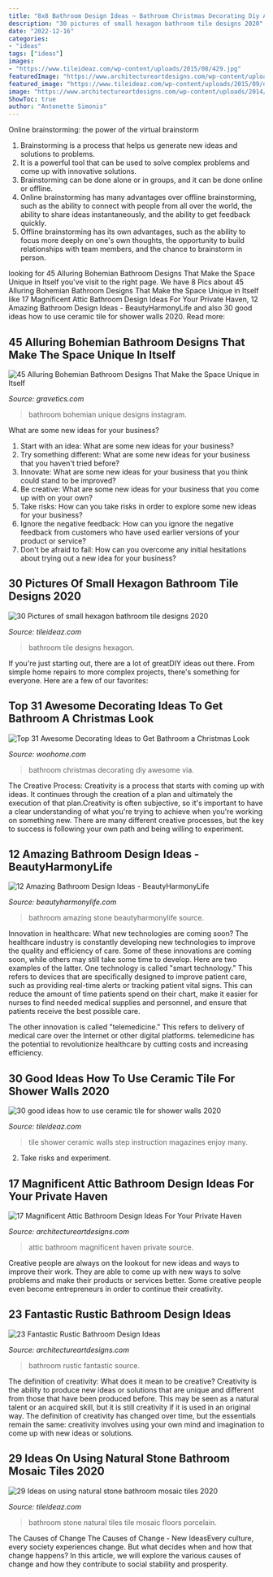 ```yaml
---
title: "8x8 Bathroom Design Ideas ~ Bathroom Christmas Decorating Diy Awesome Via"
description: "30 pictures of small hexagon bathroom tile designs 2020"
date: "2022-12-16"
categories:
- "ideas"
tags: ["ideas"]
images:
- "https://www.tileideaz.com/wp-content/uploads/2015/08/429.jpg"
featuredImage: "https://www.architectureartdesigns.com/wp-content/uploads/2013/09/174.jpg"
featured_image: "https://www.tileideaz.com/wp-content/uploads/2015/09/d8ef35683c8c8f8e8477609f807d1a19.jpg"
image: "https://www.architectureartdesigns.com/wp-content/uploads/2014/12/1195.jpg"
ShowToc: true
author: "Antonette Simonis"
---
```



Online brainstorming: the power of the virtual brainstorm
1. Brainstorming is a process that helps us generate new ideas and solutions to problems.
2. It is a powerful tool that can be used to solve complex problems and come up with innovative solutions.
3. Brainstorming can be done alone or in groups, and it can be done online or offline.
4. Online brainstorming has many advantages over offline brainstorming, such as the ability to connect with people from all over the world, the ability to share ideas instantaneously, and the ability to get feedback quickly.
5. Offline brainstorming has its own advantages, such as the ability to focus more deeply on one's own thoughts, the opportunity to build relationships with team members, and the chance to brainstorm in person.

	

		
looking for 45 Alluring Bohemian Bathroom Designs That Make the Space Unique in Itself you've visit to the right page. We have 8 Pics about 45 Alluring Bohemian Bathroom Designs That Make the Space Unique in Itself like 17 Magnificent Attic Bathroom Design Ideas For Your Private Haven, 12 Amazing Bathroom Design Ideas - BeautyHarmonyLife and also 30 good ideas how to use ceramic tile for shower walls 2020. Read more:
		
    
## 45 Alluring Bohemian Bathroom Designs That Make The Space Unique In Itself

<img loading=lazy src="https://www.gravetics.com/wp-content/uploads/2017/08/Ultimate-Bohemian-Bathroom-Style.jpg" onerror="this.onerror=null;this.src='https://tse2.mm.bing.net/th?id=OIP.uqxofL2AyKFmQpy-9h__UQHaLH&amp;pid=15.1';" alt="45 Alluring Bohemian Bathroom Designs That Make the Space Unique in Itself">

_Source: gravetics.com_

>bathroom bohemian unique designs instagram. 

	

What are some new ideas for your business?
1. Start with an idea: What are some new ideas for your business? 
2. Try something different: What are some new ideas for your business that you haven't tried before? 
3. Innovate: What are some new ideas for your business that you think could stand to be improved? 
4. Be creative: What are some new ideas for your business that you come up with on your own? 
5. Take risks: How can you take risks in order to explore some new ideas for your business? 
6. Ignore the negative feedback: How can you ignore the negative feedback from customers who have used earlier versions of your product or service? 
7. Don't be afraid to fail: How can you overcome any initial hesitations about trying out a new idea for your business?

    
## 30 Pictures Of Small Hexagon Bathroom Tile Designs 2020

<img loading=lazy src="https://www.tileideaz.com/wp-content/uploads/2015/11/43d803ba3cb57782a78cfd9af0fa88cb.jpg" onerror="this.onerror=null;this.src='https://tse1.mm.bing.net/th?id=OIP.wLZ_IUST2IepFJG-58gNDgHaLH&amp;pid=15.1';" alt="30 Pictures of small hexagon bathroom tile designs 2020">

_Source: tileideaz.com_

>bathroom tile designs hexagon. 

	

If you're just starting out, there are a lot of greatDIY ideas out there. From simple home repairs to more complex projects, there's something for everyone. Here are a few of our favorites: 

    
## Top 31 Awesome Decorating Ideas To Get Bathroom A Christmas Look

<img loading=lazy src="http://www.woohome.com/wp-content/uploads/2017/11/bring-christmas-spirit-into-bathroom-13.jpg" onerror="this.onerror=null;this.src='https://tse2.mm.bing.net/th?id=OIP.A9O2fPgt5OZGZUaSOwJ2AgHaJ4&amp;pid=15.1';" alt="Top 31 Awesome Decorating Ideas to Get Bathroom a Christmas Look">

_Source: woohome.com_

>bathroom christmas decorating diy awesome via. 

	

The Creative Process:
Creativity is a process that starts with coming up with ideas. It continues through the creation of a plan and ultimately the execution of that plan.Creativity is often subjective, so it's important to have a clear understanding of what you're trying to achieve when you're working on something new. There are many different creative processes, but the key to success is following your own path and being willing to experiment.

    
## 12 Amazing Bathroom Design Ideas - BeautyHarmonyLife

<img loading=lazy src="https://beautyharmonylife.com/wp-content/uploads/2013/08/stone-bathroom-design-ideas-800x1203.jpg" onerror="this.onerror=null;this.src='https://tse2.mm.bing.net/th?id=OIP.6_yIDXccNkMZK7-koYROAQHaLI&amp;pid=15.1';" alt="12 Amazing Bathroom Design Ideas - BeautyHarmonyLife">

_Source: beautyharmonylife.com_

>bathroom amazing stone beautyharmonylife source. 

	

Innovation in healthcare: What new technologies are coming soon?
The healthcare industry is constantly developing new technologies to improve the quality and efficiency of care. Some of these innovations are coming soon, while others may still take some time to develop. Here are two examples of the latter. 
One technology is called "smart technology." This refers to devices that are specifically designed to improve patient care, such as providing real-time alerts or tracking patient vital signs. This can reduce the amount of time patients spend on their chart, make it easier for nurses to find needed medical supplies and personnel, and ensure that patients receive the best possible care. 

The other innovation is called "telemedicine." This refers to delivery of medical care over the Internet or other digital platforms. telemedicine has the potential to revolutionize healthcare by cutting costs and increasing efficiency.

    
## 30 Good Ideas How To Use Ceramic Tile For Shower Walls 2020

<img loading=lazy src="https://www.tileideaz.com/wp-content/uploads/2015/08/429.jpg" onerror="this.onerror=null;this.src='https://tse3.mm.bing.net/th?id=OIP.PSpHZt4U-3nPhmf0UL2GxQHaLG&amp;pid=15.1';" alt="30 good ideas how to use ceramic tile for shower walls 2020">

_Source: tileideaz.com_

>tile shower ceramic walls step instruction magazines enjoy many. 

	

2. Take risks and experiment.

    
## 17 Magnificent Attic Bathroom Design Ideas For Your Private Haven

<img loading=lazy src="https://www.architectureartdesigns.com/wp-content/uploads/2014/12/1195.jpg" onerror="this.onerror=null;this.src='https://tse1.mm.bing.net/th?id=OIP.KJ5qzrCMo-qS2Gis58JJ7QHaJ4&amp;pid=15.1';" alt="17 Magnificent Attic Bathroom Design Ideas For Your Private Haven">

_Source: architectureartdesigns.com_

>attic bathroom magnificent haven private source. 

	

Creative people are always on the lookout for new ideas and ways to improve their work. They are able to come up with new ways to solve problems and make their products or services better. Some creative people even become entrepreneurs in order to continue their creativity.

    
## 23 Fantastic Rustic Bathroom Design Ideas

<img loading=lazy src="https://www.architectureartdesigns.com/wp-content/uploads/2013/09/174.jpg" onerror="this.onerror=null;this.src='https://tse1.mm.bing.net/th?id=OIP.zVoRnO41JDIfKSajvr8YWwHaJ7&amp;pid=15.1';" alt="23 Fantastic Rustic Bathroom Design Ideas">

_Source: architectureartdesigns.com_

>bathroom rustic fantastic source. 

	

The definition of creativity: What does it mean to be creative?
Creativity is the ability to produce new ideas or solutions that are unique and different from those that have been produced before. This may be seen as a natural talent or an acquired skill, but it is still creativity if it is used in an original way. The definition of creativity has changed over time, but the essentials remain the same: creativity involves using your own mind and imagination to come up with new ideas or solutions.

    
## 29 Ideas On Using Natural Stone Bathroom Mosaic Tiles 2020

<img loading=lazy src="https://www.tileideaz.com/wp-content/uploads/2015/09/d8ef35683c8c8f8e8477609f807d1a19.jpg" onerror="this.onerror=null;this.src='https://tse1.mm.bing.net/th?id=OIP.ax9ZJ4Jf45oEkJz-J8CnQgHaLe&amp;pid=15.1';" alt="29 Ideas on using natural stone bathroom mosaic tiles 2020">

_Source: tileideaz.com_

>bathroom stone natural tiles tile mosaic floors porcelain. 

	

The Causes of Change
The Causes of Change - New IdeasEvery culture, every society experiences change. But what decides when and how that change happens? In this article, we will explore the various causes of change and how they contribute to social stability and prosperity.

